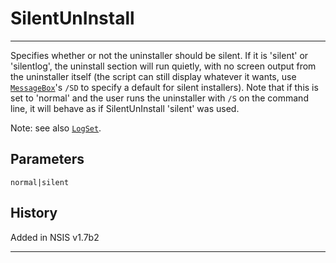 # SilentUnInstall

---

Specifies whether or not the uninstaller should be silent. If it is 'silent' or 'silentlog', the uninstall section will run quietly, with no screen output from the uninstaller itself (the script can still display whatever it wants, use [`MessageBox`][1]'s `/SD` to specify a default for silent installers). Note that if this is set to 'normal' and the user runs the uninstaller with `/S` on the command line, it will behave as if SilentUnInstall 'silent' was used.

Note: see also [`LogSet`][2].

## Parameters

    normal|silent

## History

Added in NSIS v1.7b2

---

[1]: MessageBox.md
[2]: LogSet.md